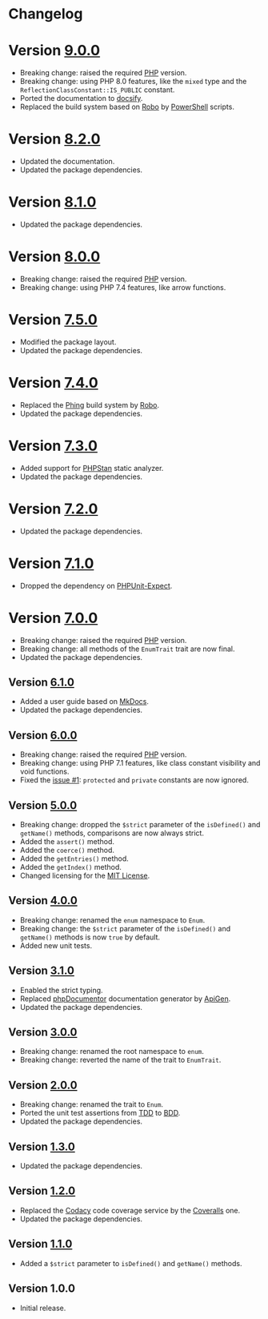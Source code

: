 # Changelog

# Version [9.0.0](https://git.belin.io/cedx/enum.php/compare/v8.2.0...v9.0.0)
- Breaking change: raised the required [PHP](https://www.php.net) version.
- Breaking change: using PHP 8.0 features, like the `mixed` type and the `ReflectionClassConstant::IS_PUBLIC` constant.
- Ported the documentation to [docsify](https://docsify.js.org).
- Replaced the build system based on [Robo](https://robo.li) by [PowerShell](https://docs.microsoft.com/en-us/powershell) scripts.

# Version [8.2.0](https://git.belin.io/cedx/enum.php/compare/v8.1.0...v8.2.0)
- Updated the documentation.
- Updated the package dependencies.

# Version [8.1.0](https://git.belin.io/cedx/enum.php/compare/v8.0.0...v8.1.0)
- Updated the package dependencies.

# Version [8.0.0](https://git.belin.io/cedx/enum.php/compare/v7.5.0...v8.0.0)
- Breaking change: raised the required [PHP](https://www.php.net) version.
- Breaking change: using PHP 7.4 features, like arrow functions.

# Version [7.5.0](https://git.belin.io/cedx/enum.php/compare/v7.4.0...v7.5.0)
- Modified the package layout.
- Updated the package dependencies.

# Version [7.4.0](https://git.belin.io/cedx/enum.php/compare/v7.3.0...v7.4.0)
- Replaced the [Phing](https://www.phing.info) build system by [Robo](https://robo.li).
- Updated the package dependencies.

# Version [7.3.0](https://git.belin.io/cedx/enum.php/compare/v7.2.0...v7.3.0)
- Added support for [PHPStan](https://phpstan.org) static analyzer.
- Updated the package dependencies.

# Version [7.2.0](https://git.belin.io/cedx/enum.php/compare/v7.1.0...v7.2.0)
- Updated the package dependencies.

# Version [7.1.0](https://git.belin.io/cedx/enum.php/compare/v7.0.0...v7.1.0)
- Dropped the dependency on [PHPUnit-Expect](https://docs.belin.io/phpunit-expect).

# Version [7.0.0](https://git.belin.io/cedx/enum.php/compare/v6.1.0...v7.0.0)
- Breaking change: raised the required [PHP](https://www.php.net) version.
- Breaking change: all methods of the `EnumTrait` trait are now final.
- Updated the package dependencies.

## Version [6.1.0](https://git.belin.io/cedx/enum.php/compare/v6.0.0...v6.1.0)
- Added a user guide based on [MkDocs](http://www.mkdocs.org).
- Updated the package dependencies.

## Version [6.0.0](https://git.belin.io/cedx/enum.php/compare/v5.0.0...v6.0.0)
- Breaking change: raised the required [PHP](https://www.php.net) version.
- Breaking change: using PHP 7.1 features, like class constant visibility and void functions.
- Fixed the [issue #1](https://git.belin.io/cedx/enum.php/issues/1): `protected` and `private` constants are now ignored.

## Version [5.0.0](https://git.belin.io/cedx/enum.php/compare/v4.0.0...v5.0.0)
- Breaking change: dropped the `$strict` parameter of the `isDefined()` and `getName()` methods, comparisons are now always strict.
- Added the `assert()` method.
- Added the `coerce()` method.
- Added the `getEntries()` method.
- Added the `getIndex()` method.
- Changed licensing for the [MIT License](https://opensource.org/licenses/MIT).

## Version [4.0.0](https://git.belin.io/cedx/enum.php/compare/v3.1.0...v4.0.0)
- Breaking change: renamed the `enum` namespace to `Enum`.
- Breaking change: the `$strict` parameter of the `isDefined()` and `getName()` methods is now `true` by default.
- Added new unit tests.

## Version [3.1.0](https://git.belin.io/cedx/enum.php/compare/v3.0.0...v3.1.0)
- Enabled the strict typing.
- Replaced [phpDocumentor](https://www.phpdoc.org) documentation generator by [ApiGen](https://github.com/ApiGen/ApiGen).
- Updated the package dependencies.

## Version [3.0.0](https://git.belin.io/cedx/enum.php/compare/v2.0.0...v3.0.0)
- Breaking change: renamed the root namespace to `enum`.
- Breaking change: reverted the name of the trait to `EnumTrait`.

## Version [2.0.0](https://git.belin.io/cedx/enum.php/compare/v1.3.0...v2.0.0)
- Breaking change: renamed the trait to `Enum`.
- Ported the unit test assertions from [TDD](https://en.wikipedia.org/wiki/Test-driven_development) to [BDD](https://en.wikipedia.org/wiki/Behavior-driven_development).
- Updated the package dependencies.

## Version [1.3.0](https://git.belin.io/cedx/enum.php/compare/v1.2.0...v1.3.0)
- Updated the package dependencies.

## Version [1.2.0](https://git.belin.io/cedx/enum.php/compare/v1.1.0...v1.2.0)
- Replaced the [Codacy](https://www.codacy.com) code coverage service by the [Coveralls](https://coveralls.io) one.
- Updated the package dependencies.

## Version [1.1.0](https://git.belin.io/cedx/enum.php/compare/v1.0.0...v1.1.0)
- Added a `$strict` parameter to `isDefined()` and `getName()` methods.

## Version 1.0.0
- Initial release.
